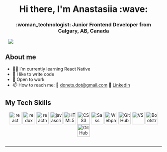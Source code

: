 <div id="header" align="center">
<h1>Hi there, I'm Anastasiia :wave:</h1>
<h3>:woman_technologist: Junior Frontend Developer from Calgary, AB, Canada</h3>
</div>

<div id="socials" align="center" style="width: 35px">
<a href='https://www.linkedin.com/in/anastasiia-donets-full-stack-dev/'>
  <img src="https://img.shields.io/badge/LinkedIn-blue?style=for-the-badgelogo=linkedinlogoColor=white"/>
  </a>
  </div>

## About me

- :man_student: I’m currently learning React Native
- :muscle: I like to write code
- :office: Open to work
- :mailbox: How to reach me: :e-mail: donets.dot@gmail.com :link: [LinkedIn](https://www.linkedin.com/in/anastasiia-donets-full-stack-dev/)

## My Tech Skills

<div align="center">
<img align="center" alt="react" width="40px" src="https://user-images.githubusercontent.com/101519540/221417048-659a47d4-3044-4477-9464-2722a94703d5.svg" />

<img align="center" alt="redux" width="40px" src="https://user-images.githubusercontent.com/101519540/221417442-ef2c8617-d998-4a5b-b6c2-a71365976804.png" />

<img align="center" alt="reactnative" width="40px" src="https://user-images.githubusercontent.com/101519540/221418897-db214cc9-aaac-49ea-a952-1f44c87ad310.png" />

<img align="center" alt="javascript" width="40px" src="https://cdn.jsdelivr.net/gh/devicons/devicon/icons/javascript/javascript-original.svg" />

<img align="center" alt="HTML5" width="40px" src="https://user-images.githubusercontent.com/101519540/221417151-56b9b67e-6ba8-41ca-90a1-41e0c2d6b012.svg" />

<img align="center" alt="CSS3" width="40px" src="https://user-images.githubusercontent.com/101519540/221417181-34d62009-66c4-4a2e-8983-c269d5459e90.svg" />

<img align="center" alt="Sass" width="40px" src="https://user-images.githubusercontent.com/101519540/221417191-cd486e32-fb26-4297-8644-5079b8e14f8a.svg" />

<img align="center" alt="Webpack" width="40px" src="https://user-images.githubusercontent.com/101519540/221418933-96c9b9bf-dae7-4015-93a2-e77cc8a9bc2f.png" />

<img align="center" alt="GitHub" width="40px" src="https://user-images.githubusercontent.com/101519540/221417220-387731ad-8668-4c79-ac4f-e5740610d283.svg" />

<img align="center" alt="VS" width="40px" src="https://user-images.githubusercontent.com/101519540/221417413-9fe2aeca-2866-4642-87a0-4ccdcd351dac.png" />

<img align="center" alt="Bootstrap" width="40px" src="https://cdn.jsdelivr.net/gh/devicons/devicon/icons/bootstrap/bootstrap-original.svg" />

<img align="center" alt="GitHub" width="40px" src="https://cdn.jsdelivr.net/gh/devicons/devicon/icons/github/github-original.svg" />

</div>  
<br/>  
<hr/>
